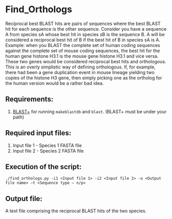 # Find_Orthologs
Reciprocal best BLAST hits are pairs of sequences where the best BLAST hit for each sequence is the other sequence.
Consider you have a sequence A from species sA whose best hit in species sB is the sequence B. A will be considered a reciprocal best hit of B if the best hit of B in species sA is A. <br/>
Example: when you BLAST the complete set of human coding sequences against the complete set of mouse coding sequences, the best hit for the human gene histone H3.1 is the mouse gene histone H3.1 and vice versa. These two genes would be considered reciprocal best hits and orthologous. This is an overly simplistic way of defining orthologous. If, for example, there had been a gene duplication event in mouse lineage yielding two copies of the histone H3 gene, then simply picking one as the ortholog for the human version would be a rather bad idea.

## Requirements:
1. [BLAST+](ftp://ftp.ncbi.nlm.nih.gov/blast/executables/blast+/LATEST) for running `makeblastdb` and `blast`. (BLAST+ must be under your path)


## Required input files:
1. Input file 1 - Species 1 FASTA file
2. Input file 2 - Species 2 FASTA file

## Execution of the script:
`./find_orthologs.py -i1 <Input file 1> -i2 <Input file 2> -o <Output file name> –t <Sequence type – n/p>`

## Output file:
A text file comprising the reciprocal BLAST hits of the two species.
